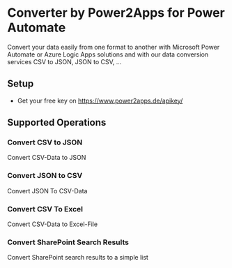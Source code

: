 # Converter by Power2Apps for Power Automate
Convert your data easily from one format to another with Microsoft Power Automate or Azure Logic Apps solutions and with our data conversion services CSV to JSON, JSON to CSV, ...

## Setup
- Get your free key on https://www.power2apps.de/apikey/

## Supported Operations

### Convert CSV to JSON
Convert CSV-Data to JSON

### Convert JSON to CSV
Convert JSON To CSV-Data

### Convert CSV To Excel
Convert CSV-Data to Excel-File

### Convert SharePoint Search Results
Convert SharePoint search results to a simple list
